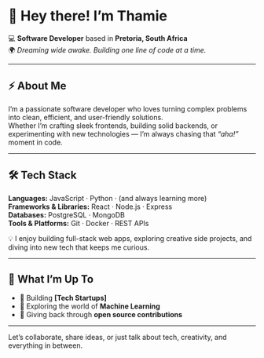 # 👋 Hey there! I’m **Thamie**  

💻 **Software Developer** based in **Pretoria, South Africa**  
🌍 *Dreaming wide awake. Building one line of code at a time.*  

---

## ⚡ About Me  

I’m a passionate software developer who loves turning complex problems into clean, efficient, and user-friendly solutions.  
Whether I’m crafting sleek frontends, building solid backends, or experimenting with new technologies — I’m always chasing that *“aha!”* moment in code.  

---

## 🛠️ Tech Stack  

**Languages:** JavaScript · Python · (and always learning more)  
**Frameworks & Libraries:** React · Node.js · Express  
**Databases:** PostgreSQL · MongoDB  
**Tools & Platforms:** Git · Docker · REST APIs

💡 I enjoy building full-stack web apps, exploring creative side projects, and diving into new tech that keeps me curious.  

---

## 🚀 What I’m Up To  

- 🧠 Building **[Tech Startups]**  
- 🤖 Exploring the world of **Machine Learning**  
- 💬 Giving back through **open source contributions**  

---

Let’s collaborate, share ideas, or just talk about tech, creativity, and everything in between.
